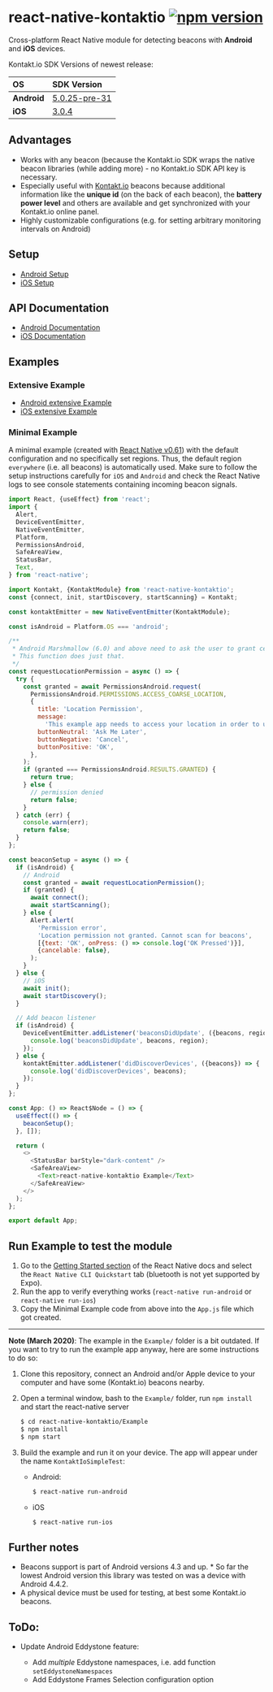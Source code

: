 # react-native-kontaktio [![npm version](https://badge.fury.io/js/react-native-kontaktio.svg)](https://badge.fury.io/js/react-native-kontaktio)

Cross-platform React Native module for detecting beacons with **Android** and **iOS** devices.

Kontakt.io SDK Versions of newest release:

| OS          | SDK Version                                                                                              |
| :---------- | :------------------------------------------------------------------------------------------------------- |
| **Android** | [5.0.25-pre-31](https://github.com/kontaktio/kontakt-android-sdk)                                        |
| **iOS**     | [3.0.4](https://github.com/kontaktio/kontakt-ios-sdk/tree/v3.0.4)                                        |


## Advantages

- Works with any beacon (because the Kontakt.io SDK wraps the native beacon libraries (while adding more) - no Kontakt.io SDK API key is necessary.
- Especially useful with [Kontakt.io](http://kontakt.io/) beacons because additional information like the **unique id** (on the back of each beacon), the **battery power level** and others are available and get synchronized with your Kontakt.io online panel.
- Highly customizable configurations (e.g. for setting arbitrary monitoring intervals on Android)

## Setup

- [Android Setup](/docs/setup.android.md)
- [iOS Setup](/docs/setup.ios.md)

## API Documentation

- [Android Documentation](/docs/api.android.md)
- [iOS Documentation](/docs/api.ios.md)

## Examples

### Extensive Example

- [Android extensive Example](/Example/src/Example.android.js)
- [iOS extensive Example](/Example/src/Example.ios.js)

### Minimal Example

A minimal example (created with [React Native v0.61](https://github.com/facebook/react-native/releases/tag/v0.61.0))
with the default configuration and no specifically set regions. Thus, the default region `everywhere` (i.e. all beacons) is automatically used.
Make sure to follow the setup instructions carefully for `iOS` and `Android` and
check the React Native logs to see console statements containing incoming beacon signals.

```js
import React, {useEffect} from 'react';
import {
  Alert,
  DeviceEventEmitter,
  NativeEventEmitter,
  Platform,
  PermissionsAndroid,
  SafeAreaView,
  StatusBar,
  Text,
} from 'react-native';

import Kontakt, {KontaktModule} from 'react-native-kontaktio';
const {connect, init, startDiscovery, startScanning} = Kontakt;

const kontaktEmitter = new NativeEventEmitter(KontaktModule);

const isAndroid = Platform.OS === 'android';

/**
 * Android Marshmallow (6.0) and above need to ask the user to grant certain permissions.
 * This function does just that.
 */
const requestLocationPermission = async () => {
  try {
    const granted = await PermissionsAndroid.request(
      PermissionsAndroid.PERMISSIONS.ACCESS_COARSE_LOCATION,
      {
        title: 'Location Permission',
        message:
          'This example app needs to access your location in order to use bluetooth beacons.',
        buttonNeutral: 'Ask Me Later',
        buttonNegative: 'Cancel',
        buttonPositive: 'OK',
      },
    );
    if (granted === PermissionsAndroid.RESULTS.GRANTED) {
      return true;
    } else {
      // permission denied
      return false;
    }
  } catch (err) {
    console.warn(err);
    return false;
  }
};

const beaconSetup = async () => {
  if (isAndroid) {
    // Android
    const granted = await requestLocationPermission();
    if (granted) {
      await connect();
      await startScanning();
    } else {
      Alert.alert(
        'Permission error',
        'Location permission not granted. Cannot scan for beacons',
        [{text: 'OK', onPress: () => console.log('OK Pressed')}],
        {cancelable: false},
      );
    }
  } else {
    // iOS
    await init();
    await startDiscovery();
  }

  // Add beacon listener
  if (isAndroid) {
    DeviceEventEmitter.addListener('beaconsDidUpdate', ({beacons, region}) => {
      console.log('beaconsDidUpdate', beacons, region);
    });
  } else {
    kontaktEmitter.addListener('didDiscoverDevices', ({beacons}) => {
      console.log('didDiscoverDevices', beacons);
    });
  }
};

const App: () => React$Node = () => {
  useEffect(() => {
    beaconSetup();
  }, []);

  return (
    <>
      <StatusBar barStyle="dark-content" />
      <SafeAreaView>
        <Text>react-native-kontaktio Example</Text>
      </SafeAreaView>
    </>
  );
};

export default App;
```

## Run Example to test the module

1. Go to the [Getting Started section](https://reactnative.dev/docs/getting-started.html) of the React Native docs and select the `React Native CLI Quickstart` tab (bluetooth is not yet supported by Expo).
2. Run the app to verify everything works (`react-native run-android` or `react-native run-ios`)
3. Copy the Minimal Example code from above into the `App.js` file which got created.

---

**Note (March 2020)**: The example in the `Example/` folder is a bit outdated. If you want to try to run the example app anyway, here are some instructions to do so:

1.  Clone this repository, connect an Android and/or Apple device to your computer and have some (Kontakt.io) beacons nearby.

2.  Open a terminal window, bash to the `Example/` folder, run `npm install` and start the react-native server

    ```bash
    $ cd react-native-kontaktio/Example
    $ npm install
    $ npm start
    ```

3.  Build the example and run it on your device. The app will appear under the name `KontaktIoSimpleTest`:

    - Android:

      	```bash
      $ react-native run-android
      ```

    - iOS

      	```bash
      $ react-native run-ios
      ```

## Further notes

- Beacons support is part of Android versions 4.3 and up. \* So far the lowest Android version this library was tested on was a device with Android 4.4.2.
- A physical device must be used for testing, at best some Kontakt.io beacons.

## ToDo:

- Update Android Eddystone feature:

  - Add _multiple_ Eddystone namespaces, i.e. add function `setEddystoneNamespaces`
  - Add Eddystone Frames Selection configuration option

